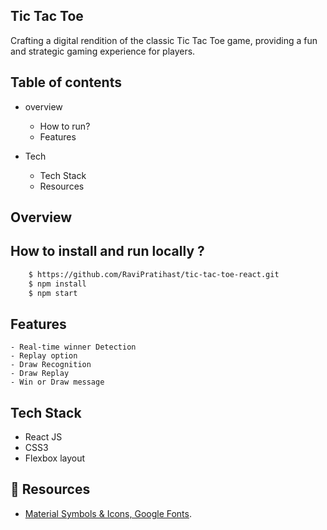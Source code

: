 
## Tic Tac Toe
Crafting a digital rendition of the classic Tic Tac Toe game, providing a fun and strategic gaming experience for players.




## Table of contents

* overview
    
    * How to run?
    * Features
* Tech
    
    * Tech Stack
    * Resources
## Overview



## How to install and run locally ?



```bash
    $ https://github.com/RaviPratihast/tic-tac-toe-react.git
    $ npm install
    $ npm start
```


## Features

    - Real-time winner Detection
    - Replay option
    - Draw Recognition
    - Draw Replay
    - Win or Draw message
    



## Tech Stack
 - React JS
 - CSS3
 - Flexbox layout

## 🔗 Resources
- [Material Symbols & Icons, Google Fonts](https://fonts.google.com/icons/).

